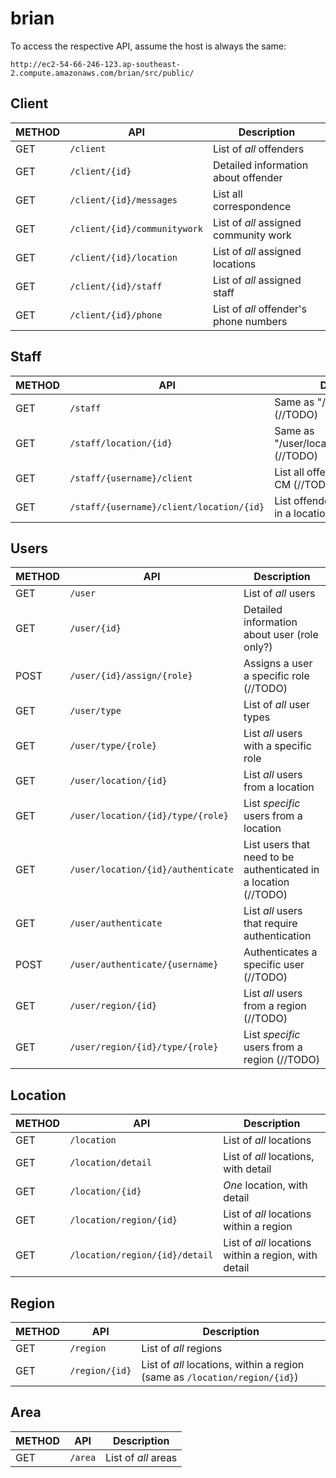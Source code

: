 # brian


To access the respective API, assume the host is always the same:

`http://ec2-54-66-246-123.ap-southeast-2.compute.amazonaws.com/brian/src/public/`


## Client

| METHOD | API | Description |
| --- | --- | --- |
| GET | `/client` | List of *all* offenders |
| GET | `/client/{id}` | Detailed information about offender |
| GET | `/client/{id}/messages` | List all correspondence |
| GET | `/client/{id}/communitywork` | List of *all* assigned community work |
| GET | `/client/{id}/location` | List of *all* assigned locations |
| GET | `/client/{id}/staff` | List of *all* assigned staff |
| GET | `/client/{id}/phone` | List of *all* offender's phone numbers |

## Staff

| METHOD | API | Description |
| --- | --- | --- |
| GET | `/staff` | Same as "/user/type/{role}" (//TODO) |
| GET | `/staff/location/{id}` | Same as "/user/location/{id}/type/{role}" (//TODO) |
| GET | `/staff/{username}/client` | List all offenders assigned to CM (//TODO) |
| GET | `/staff/{username}/client/location/{id}` | List offenders assigned to CM in a location (//TODO) |

## Users

| METHOD | API | Description |
| --- | --- | --- |
| GET | `/user` | List of *all* users |
| GET | `/user/{id}` | Detailed information about user (role only?) |
| POST | `/user/{id}/assign/{role}` | Assigns a user a specific role (//TODO) |
| GET | `/user/type` | List of *all* user types |
| GET | `/user/type/{role}` | List *all* users with a specific role |
| GET | `/user/location/{id}` | List *all* users from a location |
| GET | `/user/location/{id}/type/{role}` | List *specific* users from a location |
| GET | `/user/location/{id}/authenticate` | List users that need to be authenticated in a location (//TODO) |
| GET | `/user/authenticate` | List *all* users that require authentication |
| POST | `/user/authenticate/{username}` | Authenticates a specific user (//TODO) |
| GET | `/user/region/{id}` | List *all* users from a region (//TODO) |
| GET | `/user/region/{id}/type/{role}` | List *specific* users from a region (//TODO) |


## Location

| METHOD | API | Description |
| --- | --- | --- |
| GET | `/location` | List of *all* locations |
| GET | `/location/detail` | List of *all* locations, with detail |
| GET | `/location/{id}` | *One* location, with detail |
| GET | `/location/region/{id}` | List of *all* locations within a region |
| GET | `/location/region/{id}/detail` | List of *all* locations within a region, with detail |


## Region

| METHOD | API | Description |
| --- | --- | --- |
| GET | `/region` | List of *all* regions |
| GET | `/region/{id}` | List of *all* locations, within a region (same as `/location/region/{id}`) |


## Area

| METHOD | API | Description |
| --- | --- | --- |
| GET | `/area` | List of *all* areas |